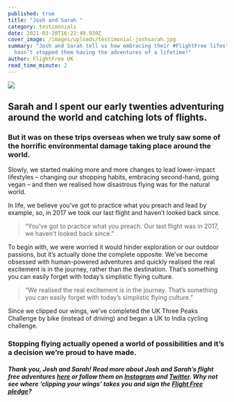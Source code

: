 ```yaml
---
published: true
title: "Josh and Sarah "
category: testimonials
date: 2021-03-20T16:22:49.939Z
cover_image: /images/uploads/testimonial-joshsarah.jpg
summary: "Josh and Sarah tell us how embracing their #FlightFree lifestyle
  hasn’t stopped them having the adventures of a lifetime!"
author: FlightFree UK
read_time_minute: 2
---
```

![](/images/uploads/testimonial-joshsarah.jpg)

## Sarah and I spent our early twenties adventuring around the world and catching lots of flights.

### But it was on these trips overseas when we truly saw some of the horrific environmental damage taking place around the world.

Slowly, we started making more and more changes to lead lower-impact lifestyles – changing our shopping habits, embracing second-hand, going vegan – and then we realised how disastrous flying was for the natural world. 

In life, we believe you’ve got to practice what you preach and lead by example, so, in 2017 we took our last flight and haven’t looked back since. 

> “You’ve got to practice what you preach. Our last flight was in 2017, we haven’t looked back since.”

To begin with, we were worried it would hinder exploration or our outdoor passions, but it’s actually done the complete opposite. We’ve become obsessed with human-powered adventures and quickly realised the real excitement is in the journey, rather than the destination. That’s something you can easily forget with today’s simplistic flying culture. 

> “We realised the real excitement is in the journey. That’s something you can easily forget with today’s simplistic flying culture.”

Since we clipped our wings, we’ve completed the UK Three Peaks Challenge by bike (instead of driving) and began a UK to India cycling challenge. 

### Stopping flying actually opened a world of possibilities and it’s a decision we’re proud to have made.

#### *Thank you, Josh and Sarah! Read more about Josh and Sarah’s flight free adventures [here](/post/getting-creative-with-a-love-of-adventure/) or follow them on [Instagram](https://instagram.com/veggievagabonds_?utm_medium=copy_link) and [Twitter](https://twitter.com/veggievagabonds?s=21). Why not see where ‘clipping your wings’ takes you and sign the [Flight Free pledge](/take_action)?*